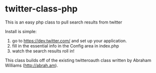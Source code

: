 twitter-class-php
=================

This is an easy php class to pull search results from twitter

Install is simple: 

1. go to https://dev.twitter.com/ and set up your application.
2. fill in the essential info in the Config area in index.php
3. watch the search results roll in!

This class builds off of the existing twitteroauth class written by Abraham Williams (http://abrah.am).
